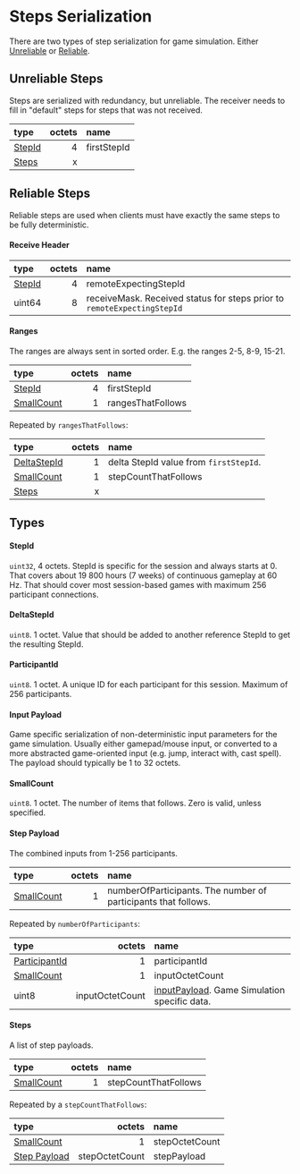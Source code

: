 
# Steps Serialization

There are two types of step serialization for game simulation. Either [Unreliable](#unreliable-steps) or [Reliable](#reliable-steps).

## Unreliable Steps

Steps are serialized with redundancy, but unreliable. The receiver needs to fill in "default" steps for steps that was not received.

| type              | octets | name        |
| :---------------- | -----: | :---------- |
| [StepId](#stepid) |      4 | firstStepId |
| [Steps](#steps)   |      x |             |


## Reliable Steps

Reliable steps are used when clients must have exactly the same steps to be fully deterministic.

#### Receive Header

| type              | octets | name                                                                    |
| :---------------- | -----: | :---------------------------------------------------------------------- |
| [StepId](#stepid) |      4 | remoteExpectingStepId                                                   |
| uint64            |      8 | receiveMask. Received status for steps prior to `remoteExpectingStepId` |


#### Ranges

The ranges are always sent in sorted order. E.g. the ranges 2-5, 8-9, 15-21.

| type                      | octets | name              |
| :------------------------ | -----: | :---------------- |
| [StepId](#stepid)         |      4 | firstStepId       |
| [SmallCount](#smallcount) |      1 | rangesThatFollows |

Repeated by `rangesThatFollows`:

| type                        | octets | name                                   |
| :-------------------------- | -----: | :------------------------------------- |
| [DeltaStepId](#deltastepid) |      1 | delta StepId value from `firstStepId`. |
| [SmallCount](#smallcount)   |      1 | stepCountThatFollows                   |
| [Steps](#steps)             |      x |


## Types

#### StepId

 `uint32`, 4 octets. StepId is specific for the session and always starts at 0. That covers about 19 800 hours (7 weeks) of continuous gameplay at 60 Hz. That should cover most session-based games with maximum 256 participant connections.

#### DeltaStepId
 `uint8`. 1 octet. Value that should be added to another reference StepId to get the resulting StepId.

#### ParticipantId
 `uint8`. 1 octet. A unique ID for each participant for this session. Maximum of 256 participants.

#### Input Payload

Game specific serialization of non-deterministic input parameters for the game simulation. Usually either gamepad/mouse input, or converted to a more abstracted game-oriented input (e.g. jump, interact with, cast spell). The payload should typically be 1 to 32 octets.

#### SmallCount

`uint8`. 1 octet. The number of items that follows. Zero is valid, unless specified.

#### Step Payload

The combined inputs from 1-256 participants.

| type                      | octets | name                                                           |
| :------------------------ | -----: | :------------------------------------------------------------- |
| [SmallCount](#smallcount) |      1 | numberOfParticipants. The number of participants that follows. |

Repeated by `numberOfParticipants`:

| type                            |          octets | name                                                |
| :------------------------------ | --------------: | :-------------------------------------------------- |
| [ParticipantId](#participantid) |               1 | participantId                                       |
| [SmallCount](#smallcount)       |               1 | inputOctetCount                                     |
| uint8                           | inputOctetCount | [inputPayload](#input-payload). Game Simulation specific data. |

#### Steps

A list of step payloads.

| type                      | octets | name                 |
| :------------------------ | -----: | :------------------- |
| [SmallCount](#smallcount) |      1 | stepCountThatFollows |

Repeated by a `stepCountThatFollows`:

| type                          |         octets | name           |
| :---------------------------- | -------------: | :------------- |
| [SmallCount](#smallcount)     |              1 | stepOctetCount |
| [Step Payload](#step-payload) | stepOctetCount | stepPayload    |
